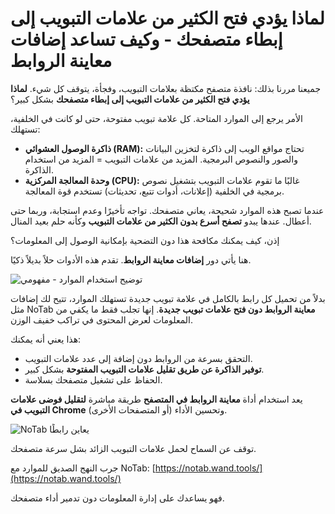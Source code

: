# لماذا يؤدي فتح الكثير من علامات التبويب إلى إبطاء متصفحك - وكيف تساعد إضافات معاينة الروابط

جميعنا مررنا بذلك: نافذة متصفح مكتظة بعلامات التبويب، وفجأة، يتوقف كل شيء. **لماذا يؤدي فتح الكثير من علامات التبويب إلى إبطاء متصفحك** بشكل كبير؟

الأمر يرجع إلى الموارد المتاحة. كل علامة تبويب مفتوحة، حتى لو كانت في الخلفية، تستهلك:

*   **ذاكرة الوصول العشوائي (RAM):** تحتاج مواقع الويب إلى ذاكرة لتخزين البيانات والصور والنصوص البرمجية. المزيد من علامات التبويب = المزيد من استخدام الذاكرة.
*   **وحدة المعالجة المركزية (CPU):** غالبًا ما تقوم علامات التبويب بتشغيل نصوص برمجية في الخلفية (إعلانات، أدوات تتبع، تحديثات) تستخدم قوة المعالجة.

عندما تصبح هذه الموارد شحيحة، يعاني متصفحك. تواجه تأخيرًا وعدم استجابة، وربما حتى أعطال. عندها يبدو **تصفح أسرع بدون الكثير من علامات التبويب** وكأنه حلم بعيد المنال.

إذن، كيف يمكنك مكافحة هذا دون التضحية بإمكانية الوصول إلى المعلومات؟

هنا يأتي دور **إضافات معاينة الروابط**. تقدم هذه الأدوات حلاً بديلاً ذكيًا.

![توضيح استخدام الموارد - مفهومي](images/notab1.png) <!-- قد يكون من الصعب العثور على صورة مباشرة لهذا، باستخدام مفهوم نائب -->

بدلاً من تحميل كل رابط بالكامل في علامة تبويب جديدة تستهلك الموارد، تتيح لك إضافات مثل NoTab **معاينة الروابط دون فتح علامات تبويب جديدة**. إنها تجلب فقط ما يكفي من المعلومات لعرض المحتوى في تراكب خفيف الوزن.

هذا يعني أنه يمكنك:

*   التحقق بسرعة من الروابط دون إضافة إلى عدد علامات التبويب.
*   **توفير الذاكرة عن طريق تقليل علامات التبويب المفتوحة** بشكل كبير.
*   الحفاظ على تشغيل متصفحك بسلاسة.

يعد استخدام أداة **معاينة الروابط في المتصفح** طريقة مباشرة **لتقليل فوضى علامات التبويب في Chrome** (أو المتصفحات الأخرى) وتحسين الأداء.

![NoTab يعاين رابطًا](images/notab2.png)

توقف عن السماح لحمل علامات التبويب الزائد بشل سرعة متصفحك.

جرب النهج الصديق للموارد مع NoTab: [https://notab.wand.tools/](https://notab.wand.tools/)

فهو يساعدك على إدارة المعلومات دون تدمير أداء متصفحك.
